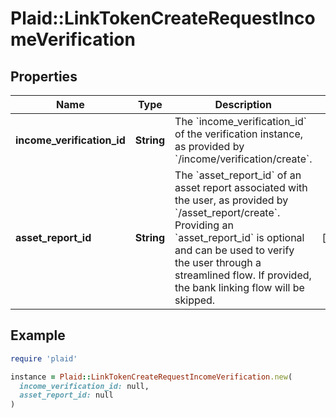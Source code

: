 # Plaid::LinkTokenCreateRequestIncomeVerification

## Properties

| Name | Type | Description | Notes |
| ---- | ---- | ----------- | ----- |
| **income_verification_id** | **String** | The &#x60;income_verification_id&#x60; of the verification instance, as provided by &#x60;/income/verification/create&#x60;. |  |
| **asset_report_id** | **String** | The &#x60;asset_report_id&#x60; of an asset report associated with the user, as provided by &#x60;/asset_report/create&#x60;. Providing an &#x60;asset_report_id&#x60; is optional and can be used to verify the user through a streamlined flow. If provided, the bank linking flow will be skipped. | [optional] |

## Example

```ruby
require 'plaid'

instance = Plaid::LinkTokenCreateRequestIncomeVerification.new(
  income_verification_id: null,
  asset_report_id: null
)
```

